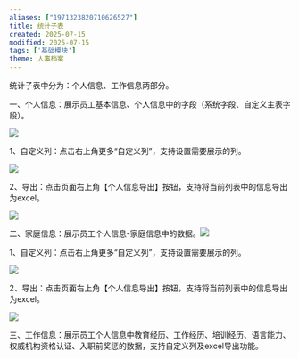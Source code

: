 ```yaml
---
aliases: ["1971323820710626527"]
title: 统计子表
created: 2025-07-15
modified: 2025-07-15
tags: ['基础模块']
theme: 人事档案
---
```


统计子表中分为：个人信息、工作信息两部分。

一、个人信息：展示员工基本信息、个人信息中的字段（系统字段、自定义主表字段）。

![](https://myhelpdoc.oss-cn-heyuan.aliyuncs.com/mdimages/67e28662cfdd829f8e2ec76f33bd3040.jpg)

1、自定义列：点击右上角更多“自定义列”，支持设置需要展示的列。

![](https://myhelpdoc.oss-cn-heyuan.aliyuncs.com/mdimages/da5a9c7c75f1d659fb720bd71f64acec.jpg)

2、导出：点击页面右上角【个人信息导出】按钮，支持将当前列表中的信息导出为excel。

![](https://myhelpdoc.oss-cn-heyuan.aliyuncs.com/mdimages/9326d5cb9e04cb036d658c6ed4d7b577.jpg)

二、家庭信息：展示员工个人信息-家庭信息中的数据。![](https://myhelpdoc.oss-cn-heyuan.aliyuncs.com/mdimages/fbbfc9fcc2f3249aaffe89ebf36de4f3.jpg)

1、自定义列：点击右上角更多“自定义列”，支持设置需要展示的列。

![](https://myhelpdoc.oss-cn-heyuan.aliyuncs.com/mdimages/9ecdec9b39360034ad138f5bf8c7f354.jpg)

2、导出：点击页面右上角【个人信息导出】按钮，支持将当前列表中的信息导出为excel。

![](https://myhelpdoc.oss-cn-heyuan.aliyuncs.com/mdimages/be4df77f135b3a47e7e684a064688cbb.jpg)

三、工作信息：展示员工个人信息中教育经历、工作经历、培训经历、语言能力、权威机构资格认证、入职前奖惩的数据，支持自定义列及excel导出功能。

